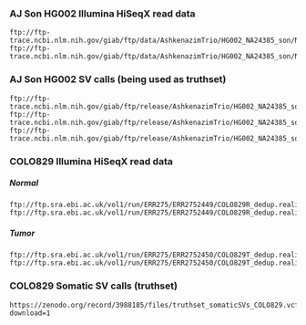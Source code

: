 ### AJ Son HG002 Illumina HiSeqX read data
```
ftp://ftp-trace.ncbi.nlm.nih.gov/giab/ftp/data/AshkenazimTrio/HG002_NA24385_son/NIST_Illumina_2x250bps/novoalign_bams/HG002.hs37d5.2x250.bam
ftp://ftp-trace.ncbi.nlm.nih.gov/giab/ftp/data/AshkenazimTrio/HG002_NA24385_son/NIST_Illumina_2x250bps/novoalign_bams/HG002.hs37d5.2x250.bam.bai
```
### AJ Son HG002 SV calls (being used as truthset)
```
ftp://ftp-trace.ncbi.nlm.nih.gov/giab/ftp/release/AshkenazimTrio/HG002_NA24385_son/NIST_SV_v0.6/HG002_SVs_Tier1_v0.6.vcf.gz
ftp://ftp-trace.ncbi.nlm.nih.gov/giab/ftp/release/AshkenazimTrio/HG002_NA24385_son/NIST_SV_v0.6/HG002_SVs_Tier1_v0.6.vcf.gz.tbi
ftp://ftp-trace.ncbi.nlm.nih.gov/giab/ftp/release/AshkenazimTrio/HG002_NA24385_son/NIST_SV_v0.6/HG002_SVs_Tier1_v0.6.bed
```

### COLO829 Illumina HiSeqX read data
##### Normal
```
ftp://ftp.sra.ebi.ac.uk/vol1/run/ERR275/ERR2752449/COLO829R_dedup.realigned.bam
ftp://ftp.sra.ebi.ac.uk/vol1/run/ERR275/ERR2752449/COLO829R_dedup.realigned.bam.bai
```
##### Tumor
```
ftp://ftp.sra.ebi.ac.uk/vol1/run/ERR275/ERR2752450/COLO829T_dedup.realigned.bam
ftp://ftp.sra.ebi.ac.uk/vol1/run/ERR275/ERR2752450/COLO829T_dedup.realigned.bam.bai
```

### COLO829 Somatic SV calls (truthset)
```
https://zenodo.org/record/3988185/files/truthset_somaticSVs_COLO829.vcf?download=1
```
